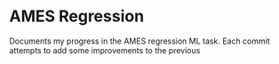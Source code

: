 # AMES Regression
Documents my progress in the AMES regression ML task. Each commit attempts to add some improvements to the previous
